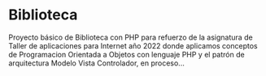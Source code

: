 # Biblioteca
Proyecto básico de Biblioteca con PHP para refuerzo de la asignatura de Taller de aplicaciones para Internet año 2022 donde aplicamos conceptos de Programacion Orientada a Objetos con lenguaje PHP y el patrón de arquitectura Modelo Vista Controlador, en proceso...
